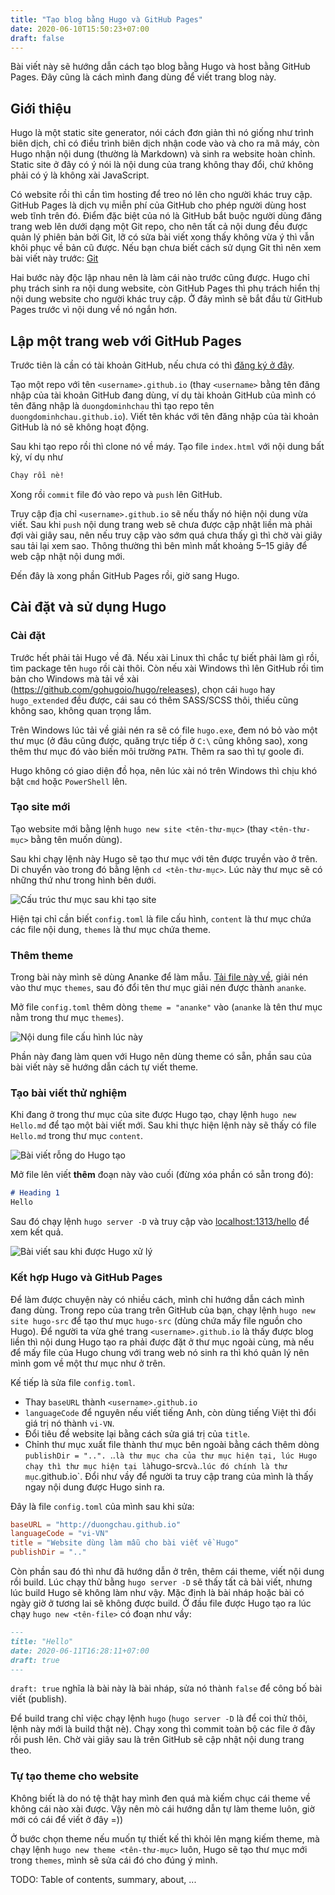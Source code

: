 ```yaml
---
title: "Tạo blog bằng Hugo và GitHub Pages"
date: 2020-06-10T15:50:23+07:00
draft: false
---
```


Bài viết này sẽ hướng dẫn cách tạo blog bằng Hugo và host bằng GitHub Pages.
Đây cũng là cách mình đang dùng để viết trang blog này.

## Giới thiệu
Hugo là một static site generator, nói cách đơn giản thì nó giống như trình
biên dịch, chỉ có điều trình biên dịch nhận code vào và cho ra mã máy, còn
Hugo nhận nội dung (thường là Markdown) và sinh ra website hoàn chỉnh. Static
site ở đây có ý nói là nội dung của trang không thay đổi, chứ không phải có ý
là không xài JavaScript.

Có website rồi thì cần tìm hosting để treo nó lên cho người khác truy cập.
GitHub Pages là dịch vụ miễn phí của GitHub cho phép người dùng host web tĩnh
trên đó. Điểm đặc biệt của nó là GitHub bắt buộc người dùng đăng trang web lên
dưới dạng một Git repo, cho nên tất cả nội dung đều được quản lý phiên bản bởi
Git, lỡ có sửa bài viết xong thấy không vừa ý thì vẫn khôi phục về bản cũ được.
Nếu bạn chưa biết cách sử dụng Git thì nên xem bài viết này trước: [Git](Git)

Hai bước này độc lập nhau nên là làm cái nào trước cũng được. Hugo chỉ phụ trách
sinh ra nội dung website, còn GitHub Pages thì phụ trách hiển thị nội dung website
cho người khác truy cập. Ở đây mình sẽ bắt đầu từ GitHub Pages trước vì nội dung
về nó ngắn hơn.

## Lập một trang web với GitHub Pages
Trước tiên là cần có tài khoản GitHub, nếu chưa có thì [đăng ký ở đây]().

Tạo một repo với tên `<username>.github.io` (thay `<username>` bằng tên đăng nhập
của tài khoản GitHub đang dùng, ví dụ tài khoản GitHub của mình có tên đăng nhập là
`duongdominhchau` thì tạo repo tên `duongdominhchau.github.io`). Viết tên khác với
tên đăng nhập của tài khoản GitHub là nó sẽ không hoạt động.

Sau khi tạo repo rồi thì clone nó về máy. Tạo file `index.html` với nội dung bất kỳ,
ví dụ như

```html
Chạy rồi nè!
```

Xong rồi `commit` file đó vào repo và `push` lên GitHub.

Truy cập địa chỉ `<username>.github.io` sẽ nếu thấy nó hiện nội dung vừa viết.
Sau khi `push` nội dung trang web sẽ chưa được cập nhật liền mà phải đợi vài
giây sau, nên nếu truy cập vào sớm quá chưa thấy gì thì chờ vài giây sau tải
lại xem sao. Thông thường thì bên mình mất khoảng 5–15 giây để web cập nhật
nội dung mới.

Đến đây là xong phần GitHub Pages rồi, giờ sang Hugo.

## Cài đặt và sử dụng Hugo
### Cài đặt
Trước hết phải tải Hugo về đã. Nếu xài Linux thì chắc tự biết phải làm gì rồi,
tìm package tên `hugo` rồi cài thôi. Còn nếu xài Windows thì lên GitHub rồi
tìm bản cho Windows mà tải về xài (https://github.com/gohugoio/hugo/releases),
chọn cái `hugo` hay `hugo_extended` đều được, cái sau có thêm SASS/SCSS thôi,
thiếu cũng không sao, không quan trọng lắm.

Trên Windows lúc tải về giải nén ra sẽ có file `hugo.exe`, đem nó bỏ vào
một thư mục (ở đâu cũng được, quăng trực tiếp ở `C:\` cũng không sao), xong
thêm thư mục đó vào biến môi trường `PATH`. Thêm ra sao thì tự goole đi.

Hugo không có giao diện đồ họa, nên lúc xài nó trên Windows thì chịu khó
bật `cmd` hoặc `PowerShell` lên.

### Tạo site mới
Tạo website mới bằng lệnh `hugo new site <tên-thư-mục>` (thay `<tên-thư-mục>`
bằng tên muốn dùng).

Sau khi chạy lệnh này Hugo sẽ tạo thư mục với tên được truyền vào ở trên. Di
chuyển vào trong đó bằng lệnh `cd <tên-thư-mục>`. Lúc này thư mục sẽ có những
thứ như trong hình bên dưới.

![Cấu trúc thư mục sau khi tạo site](img/hugo-new-site.png)

Hiện tại chỉ cần biết `config.toml` là file cấu hình, `content` là thư mục chứa
các file nội dung, `themes` là thư mục chứa theme.

### Thêm theme
Trong bài này mình sẽ dùng Ananke để làm mẫu. [Tải
file này về](https://github.com/budparr/gohugo-theme-ananke/archive/master.zip),
giải nén vào thư mục `themes`, sau đó đổi tên thư mục giải nén được thành `ananke`.

Mở file `config.toml` thêm dòng `theme = "ananke"` vào (`ananke` là tên
thư mục nằm trong thư mục `themes`).

![Nội dung file cấu hình lúc này](img/hugo-config-ananke-theme.png)

Phần này đang làm quen với Hugo nên dùng theme có sẵn, phần sau của bài viết
này sẽ hướng dẫn cách tự viết theme.

### Tạo bài viết thử nghiệm
Khi đang ở trong thư mục của site được Hugo tạo, chạy lệnh `hugo new Hello.md`
để tạo một bài viết mới. Sau khi thực hiện lệnh này sẽ thấy có file `Hello.md`
trong thư mục `content`.

![Bài viết rỗng do Hugo tạo](img/hugo-new-post.png)

Mở file lên viết **thêm** đoạn này vào cuối (đừng xóa phần có sẵn trong đó):

```markdown
# Heading 1
Hello
```

Sau đó chạy lệnh `hugo server -D` và truy cập vào <localhost:1313/hello> để
xem kết quả.

![Bài viết sau khi được Hugo xử lý](img/hugo-serve-hello.png)

### Kết hợp Hugo và GitHub Pages
Để làm được chuyện này có nhiều cách, mình chỉ hướng dẫn cách mình đang dùng.
Trong repo của trang trên GitHub của bạn, chạy lệnh `hugo new site hugo-src`
để tạo thư mục `hugo-src` (dùng chứa mấy file nguồn cho Hugo). Để người ta vừa
ghé trang `<username>.github.io` là thấy được blog liền thì nội dung Hugo tạo
ra phải được đặt ở thư mục ngoài cùng, mà nếu để mấy file của Hugo chung với
trang web nó sinh ra thì khó quản lý nên mình gom về một thư mục như ở trên.

Kế tiếp là sửa file `config.toml`.
- Thay `baseURL` thành `<username>.github.io`
- `languageCode` để nguyên nếu viết tiếng Anh, còn dùng tiếng Việt thì
đổi giá trị nó thành `vi-VN`.
- Đổi tiêu đề website lại bằng cách sửa giá trị của `title`.
- Chỉnh thư mục xuất file thành thư mục bên ngoài bằng cách thêm dòng
`publishDir = "..". `..` là thư mục cha của thư mục hiện tại, lúc Hugo
chạy thì thư mục hiện tại là `hugo-src` và `..` lúc đó chính là thư mục
`<username>.github.io`. Đổi như vầy để người ta truy cập trang của mình
là thấy ngay nội dung được Hugo sinh ra.

Đây là file `config.toml` của mình sau khi sửa:

```toml
baseURL = "http://duongchau.github.io"
languageCode = "vi-VN"
title = "Website dùng làm mẫu cho bài viết về Hugo"
publishDir = ".."
```

Còn phần sau đó thì như đã hướng dẫn ở trên, thêm cái theme, viết nội dung
rồi build. Lúc chạy thử bằng `hugo server -D` sẽ thấy tất cả bài viết, nhưng
lúc build Hugo sẽ không làm như vậy. Mặc định là bài nháp hoặc bài có ngày giờ
ở tương lai sẽ không được build. Ở đầu file được Hugo tạo ra lúc chạy
`hugo new <tên-file>` có đoạn như vầy:

```markdown
---
title: "Hello"
date: 2020-06-11T16:28:11+07:00
draft: true
---
```

`draft: true` nghĩa là bài này là bài nháp, sửa nó thành `false` để công bố
bài viết (publish).

Để build trang chỉ việc chạy lệnh `hugo` (`hugo server -D` là để coi thử thôi,
lệnh này mới là build thật nè). Chạy xong thì commit toàn bộ các file ở đây
rồi push lên. Chờ vài giây sau là trên GitHub sẽ cập nhật nội dung trang theo.

### Tự tạo theme cho website
Không biết là do nó tệ thật hay mình đen quá mà kiếm chục cái theme về không
cái nào xài được. Vậy nên mò cái hướng dẫn tự làm theme luôn, giờ mới có cái
để viết ở đây =))

Ở bước chọn theme nếu muốn tự thiết kế thì khỏi lên mạng kiếm theme, mà chạy
lệnh `hugo new theme <tên-thư-mục>` luôn, Hugo sẽ tạo thư mục mới trong `themes`,
mình sẽ sửa cái đó cho đúng ý mình.

TODO: Table of contents, summary, about, ...
